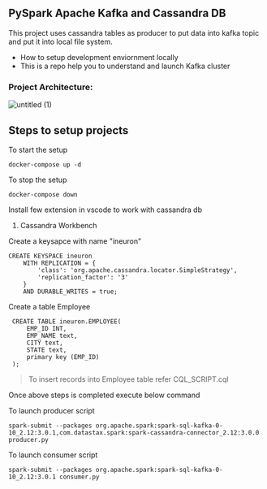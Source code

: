 ## PySpark Apache Kafka and  Cassandra DB 
This project uses cassandra tables as producer to put data into kafka topic and put it into local file system.
- How to setup development enviornment locally
- This is a repo help you to understand and launch Kafka cluster 

### Project Architecture:
![untitled (1)](https://user-images.githubusercontent.com/115451707/219657272-0b190c35-b148-43d3-a30f-7611705f3a6f.png)


## Steps to setup projects

To start the setup
```
docker-compose up -d
```

To stop the setup
```
docker-compose down
```

Install few extension in vscode to work with cassandra db
1. Cassandra Workbench

Create a keysapce with name "ineuron"
```
CREATE KEYSPACE ineuron
	WITH REPLICATION = {
		'class': 'org.apache.cassandra.locator.SimpleStrategy',
		'replication_factor': '3'
	}
	AND DURABLE_WRITES = true;
```

Create a table Employee
```
 CREATE TABLE ineuron.EMPLOYEE(
     EMP_ID INT,
     EMP_NAME text,
     CITY text,
     STATE text,
     primary key (EMP_ID)
 );
```

> To insert records into Employee table refer CQL_SCRIPT.cql

Once above steps is completed execute below command

To launch producer script
```
spark-submit --packages org.apache.spark:spark-sql-kafka-0-10_2.12:3.0.1,com.datastax.spark:spark-cassandra-connector_2.12:3.0.0  producer.py 
```

To launch consumer script
```
spark-submit --packages org.apache.spark:spark-sql-kafka-0-10_2.12:3.0.1 consumer.py 
```
